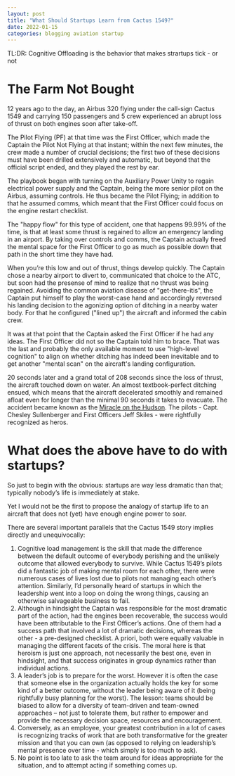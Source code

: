 ```yaml
---
layout: post
title: "What Should Startups Learn from Cactus 1549?"
date: 2022-01-15
categories: blogging aviation startup
---
```


TL:DR: Cognitive Offloading is the behavior that makes strartups tick - or not

# The Farm Not Bought

12 years ago to the day, an Airbus 320 flying under the call-sign Cactus 1549 and carrying 150 passengers and 5 crew experienced an abrupt loss of thrust on both engines soon after take-off.

The Pilot Flying (PF) at that time was the First Officer, which made the Captain the Pilot Not Flying at that instant; within the next few minutes, the crew made a number of crucial decisions; the first two of these decisions must have been drilled extensively and automatic, but beyond that the official script ended, and they played the rest by ear.

The playbook began with turning on the Auxiliary Power Unity to regain electrical power supply and the Captain, being the more senior pilot on the Airbus, assuming controls. He thus became the Pilot Flying; in addition to that he assumed comms, which meant that the First Officer could focus on the engine restart checklist. 

The "happy flow" for this type of accident, one that happens 99.99% of the time, is that at least some thrust is regained to allow an emergency landing in an airport. By taking over controls and comms, the Captain actually freed the mental space for the First Officer to go as much as possible down that path in the short time they have had.

When you’re this low and out of thrust, things develop quickly. The Captain chose a nearby airport to divert to, communicated that choice to the ATC, but soon had the presense of mind to realize that no thrust was being regained. Avoiding the common aviation disease of "get-there-itis", the Captain put himself to play the worst-case hand and accordingly reversed his landing decision to the agonizing option of ditching in a nearby water body. For that he configured ("lined up") the aircraft and informed the cabin crew.

It was at that point that the Captain asked the First Officer if he had any ideas. The First Officer did not so the Captain told him to brace. That was the last and probably the only available moment to use "high-level cognition" to align on whether ditching has indeed been inevitable and to get another "mental scan" on the aircraft's landing configuration.

20 seconds later and a grand total of 208 seconds since the loss of thrust, the aircraft touched down on water. An almost textbook-perfect ditching ensued, which means that the aircraft decelerated smoothly and remained afloat even for longer than the minimal 90 seconds it takes to evacuate. The accident became known as the [Miracle on the Hudson](https://en.wikipedia.org/wiki/US_Airways_Flight_1549). The pilots - Capt. Chesley Sullenberger and First Officers Jeff Skiles - were rightfully recognized as heros.

# What does the above have to do with startups?
So just to begin with the obvious: startups are way less dramatic than that; typically nobody’s life is immediately at stake.

Yet I would not be the first to propose the analogy of startup life to an aircraft that does not (yet) have enough engine power to soar. 

There are several important parallels that the Cactus 1549 story implies directly and unequivocally:
1. Cognitive load management is the skill that made the difference between the default outcome of everybody perishing and the unlikely outcome that allowed everybody to survive. While Cactus 1549’s pilots did a fantastic job of making mental room for each other, there were numerous cases of lives lost due to pilots not managing each other’s attention. Similarly, I’d personally heard of startups in which the leadership went into a loop on doing the wrong things, causing an otherwise salvageable business to fail.
2. Although in hindsight the Captain was responsible for the most dramatic part of the action, had the engines been recoverable, the success would have been attributable to the First Officer’s actions. One of them had a success path that involved a lot of dramatic decisions, whereas the other - a pre-designed checklist. A priori, both were equally valuable in managing the different facets of the crisis. The moral here is that heroism is just one approach, not necessarily the best one, even in hindsight, and that success originates in group dynamics rather than individual actions.
3. A leader’s job is to prepare for the worst. However it is often the case that someone else in the organization actually holds the key for some kind of a better outcome, without the leader being aware of it (being rightfully busy planning for the worst). The lesson: teams should be biased to allow for a diversity of team-driven and team-owned approaches – not just to tolerate them, but rather to empower and provide the necessary decision space, resources and encouragement.
4. Conversely, as an employee, your greatest contribution in a lot of cases is recognizing tracks of work that are both transformative for the greater mission and that you can own (as opposed to relying on leadership’s mental presence over time - which simply is too much to ask). 
5. No point is too late to ask the team around for ideas appropriate for the situation, and to attempt acting if something comes up.

